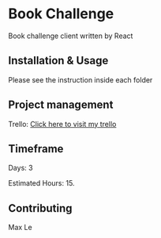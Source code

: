 # Book Challenge

Book challenge client written by React

## Installation & Usage

Please see the instruction inside each folder

## Project management

Trello: [Click here to visit my trello](https://trello.com/b/Ifl2zsn5/coding-challenge)

## Timeframe

Days: 3

Estimated Hours: 15.

## Contributing

Max Le
